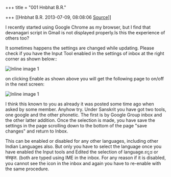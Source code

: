 +++
title = "001 Hnbhat B.R."

+++
[[Hnbhat B.R.	2013-07-09, 08:08:06 [Source](https://groups.google.com/g/samskrita/c/YbSsfwYqHkU)]]



I recently started using Google Chrome as my browser, but I find that devanagari script in Gmail is not displayed properly.Is this the experience of others too?  

  

It sometimes happens the settings are changed while updating. Please check if you have the Input Tool enabled in the settings of inbox at the right corner as shown below::

  

![Inline image 1](https://groups.google.com/group/samskrita/attach/5c6c58b6335a5253/image.png?part=0.1)  

  

on clicking Enable as shown above you will get the following page to on/off in the next screen:

  

  

![Inline image 1](https://groups.google.com/group/samskrita/attach/5c6c58b6335a5253/image.png?part=0.2)  

  

  

I think this known to you as already it was posted some time ago when asked by some member. Anyhow try. Under Sanskrit you have got two tools, one google and the other phonetic. The first is by Google Group inbox and the other latter addition. Once the selection is made, you have save the settings in the page scrolling down to the bottom of the page "save changes" and return to Inbox.

  

  

  

This can be enabled or disabled for any other languages, including other Indian Languages also. But only you have to select the language once you have enabled the Input tools and Edited the selection of language.ಕನ್ನಡ or संस्कृत. (both are typed using IME in the inbox. For any reason if it is disabled, you cannot see the icon in the inbox and again you have to re-enable with the same procedure.

  

  

  

  

  

  

